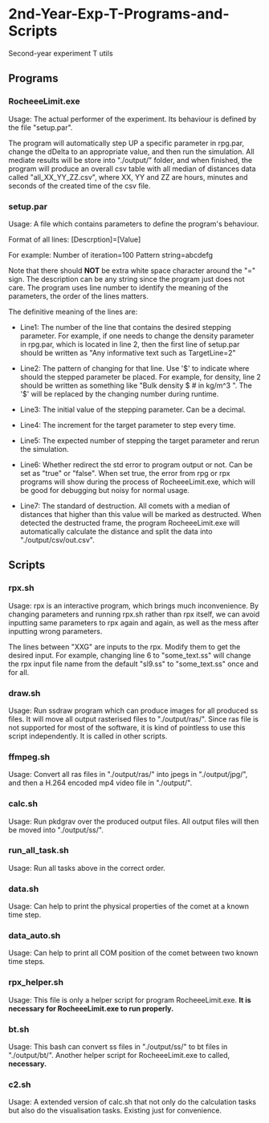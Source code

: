 # 2nd-Year-Exp-T-Programs-and-Scripts
Second-year experiment T utils

## Programs
### RocheeeLimit.exe
Usage: The actual performer of the experiment. Its behaviour is defined by the file "setup.par".

The program will automatically step UP a specific parameter in rpg.par, change the dDelta to an appropriate value, and then run the simulation.
All mediate results will be store into "./output/" folder, and when finished, the program will produce an overall csv table with all median of distances data called "all_XX_YY_ZZ.csv", where XX, YY and ZZ are hours, minutes and seconds of the created time of the csv file.

### setup.par
Usage: A file which contains parameters to define the program's behaviour.

Format of all lines: 
[Descrption]=[Value]

For example: 
Number of iteration=100
Pattern string=abcdefg

Note that there should **NOT** be extra white space character around the "=" sign. The description can be any string since the program just does not care. The program uses line number to identify the meaning of the parameters, the order of the lines matters.

The definitive meaning of the lines are:

* Line1: The number of the line that contains the desired stepping parameter. For example, if one needs to change the density parameter in rpg.par, which is located in line 2, then the first line of setup.par should be written as "Any informative text such as TargetLine=2"

* Line2: The pattern of changing for that line. Use '$' to indicate where should the stepped parameter be placed. For example, for density, line 2 should be written as something like "Bulk density	$	# in kg/m^3 ". The '$' will be replaced by the changing number during runtime.

* Line3: The initial value of the stepping parameter. Can be a decimal. 

* Line4: The increment for the target parameter to step every time. 

* Line5: The expected number of stepping the target parameter and rerun the simulation. 

* Line6: Whether redirect the std error to program output or not. Can be set as "true" or "false". When set true, the error from rpg or rpx programs will show during the process of RocheeeLimit.exe, which will be good for debugging but noisy for normal usage.

* Line7: The standard of destruction. All comets with a median of distances that higher than this value will be marked as destructed. When detected the destructed frame, the program RocheeeLimit.exe will automatically calculate the distance and split the data into "./output/csv/out.csv".

## Scripts
### rpx.sh
Usage: rpx is an interactive program, which brings much inconvenience. By changing parameters and running rpx.sh rather than rpx itself, we can avoid inputting same parameters to rpx again and again, as well as the mess after inputting wrong parameters.

The lines between "XXG" are inputs to the rpx. Modify them to get the desired input. For example, changing line 6 to "some_text.ss" will change the rpx input file name from the default "sl9.ss" to "some_text.ss" once and for all.

### draw.sh
Usage: Run ssdraw program which can produce images for all produced ss files. It will move all output rasterised files to "./output/ras/". Since ras file is not supported for most of the software, it is kind of pointless to use this script independently. It is called in other scripts.

### ffmpeg.sh
Usage: Convert all ras files in "./output/ras/" into jpegs in "./output/jpg/", and then a H.264 encoded mp4 video file in "./output/".

### calc.sh
Usage: Run pkdgrav over the produced output files. All output files will then be moved into "./output/ss/".

### run_all_task.sh
Usage: Run all tasks above in the correct order.

### data.sh
Usage: Can help to print the physical properties of the comet at a known time step.

### data_auto.sh
Usage: Can help to print all COM position of the comet between two known time steps.

### rpx_helper.sh
Usage: This file is only a helper script for program RocheeeLimit.exe. **It is necessary for RocheeeLimit.exe to run properly.**

### bt.sh
Usage: This bash can convert ss files in "./output/ss/" to bt files in "./output/bt/". Another helper script for RocheeeLimit.exe to called, **necessary.**

### c2.sh
Usage: A extended version of calc.sh that not only do the calculation tasks but also do the visualisation tasks. Existing just for convenience.
